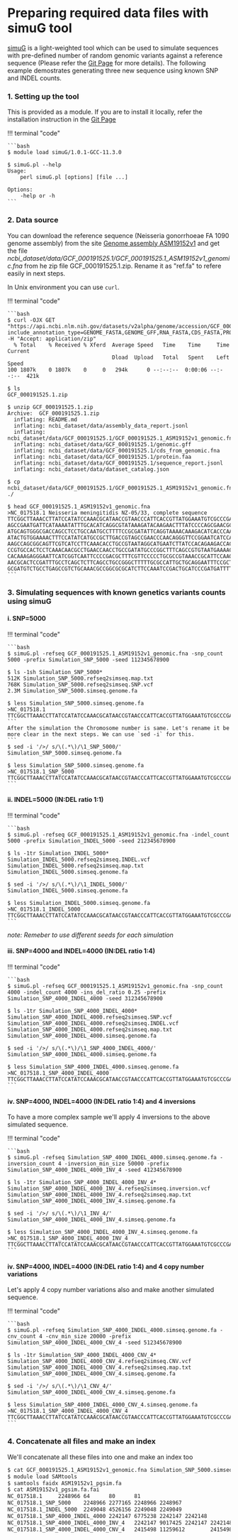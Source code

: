 # Preparing required data files with simuG tool
[simuG](https://github.com/yjx1217/simuG) is a light-weighted tool which can be used to simulate sequences with pre-defined number of random genomic variants against a reference sequence (Please refer the [Git Page](https://github.com/yjx1217/simuG) for more details). The following example demostrates generating three new sequence using known SNP and INDEL counts.

### 1. Setting up the tool 
This is provided as a module. If you are to install it locally, refer the installation instruction in the [Git Page](https://github.com/yjx1217/simuG)

!!! terminal "code"

    ```bash
    $ module load simuG/1.0.1-GCC-11.3.0 
    
    $ simuG.pl --help
    Usage:
        perl simuG.pl [options] [file ...]
    
    Options:
        -help or -h  
    ```

### 2. Data source
You can download the reference sequence (Neisseria gonorrhoeae FA 1090 genome assembly) from the site [Genome assembly ASM19152v1](https://www.ncbi.nlm.nih.gov/datasets/genome/GCF_000191525.1/) and get the file _ncbi_dataset/data/GCF_000191525.1/GCF_000191525.1_ASM19152v1_genomic.fna_ from he zip file GCF_000191525.1.zip. Rename it as "ref.fa" to refere easily in next steps. 

In Unix environment you can use `curl`. 

!!! terminal "code"

    ```bash
    $ curl -OJX GET "https://api.ncbi.nlm.nih.gov/datasets/v2alpha/genome/accession/GCF_000191525.1/download?include_annotation_type=GENOME_FASTA,GENOME_GFF,RNA_FASTA,CDS_FASTA,PROT_FASTA,SEQUENCE_REPORT&filename=GCF_000191525.1.zip" -H "Accept: application/zip"
      % Total    % Received % Xferd  Average Speed   Time    Time     Time  Current
                                     Dload  Upload   Total   Spent    Left  Speed
    100 1807k    0 1807k    0     0   294k      0 --:--:--  0:00:06 --:--:--  421k
    
    $ ls
    GCF_000191525.1.zip
    
    $ unzip GCF_000191525.1.zip 
    Archive:  GCF_000191525.1.zip
      inflating: README.md               
      inflating: ncbi_dataset/data/assembly_data_report.jsonl  
      inflating: ncbi_dataset/data/GCF_000191525.1/GCF_000191525.1_ASM19152v1_genomic.fna  
      inflating: ncbi_dataset/data/GCF_000191525.1/genomic.gff  
      inflating: ncbi_dataset/data/GCF_000191525.1/cds_from_genomic.fna  
      inflating: ncbi_dataset/data/GCF_000191525.1/protein.faa  
      inflating: ncbi_dataset/data/GCF_000191525.1/sequence_report.jsonl  
      inflating: ncbi_dataset/data/dataset_catalog.json  
    
    $ cp ncbi_dataset/data/GCF_000191525.1/GCF_000191525.1_ASM19152v1_genomic.fna ./
    
    $ head GCF_000191525.1_ASM19152v1_genomic.fna 
    >NC_017518.1 Neisseria meningitidis NZ-05/33, complete sequence
    TTCGGCTTAAACCTTATCCATATCCAAACGCATAACCGTAACCCATTCACCGTTATGGAAATGTCGCCCGACAACCGCCC
    AGCCGAATGATTCATAAAATATTTGCACATCAGGCGTATAAAGATACAAGAACTTTATCCCCAGCGAACGCGCTGCGCCT
    ATGCAGTGGGCGACCAGCCTCCTGCCAATGCCTTTTCCGCGATATTCAGGTAAAACAAAGACATCACCCAACCAATATTC
    ATACTGTGGAAAACTTTCCATATCATGCCGCTTGACCGTAGCCGAACCCAACAGGGTTCCGGAATCATCCACAGCCGCAA
    AAGCCAGCGGCAGTTCGTCATCCTTCAAACACCTGCCGTAATAGGCATGAATCTTATCCACAGAAGACCACGGTTCAAAT
    CCGTGCCACTCCTCAAACAACGCCTGAACCAACCTGCCGATATGCCCGGCTTTCAGCCGTGTAATGAAAACAGTATTGTC
    CACAAAGAGGGAATTCATCGGTCAATTCCCCGACGCTTTCGTTCCCCCTGCGCCGTAAACCGCATTCCAAGCATAGTCCA
    AACGCACTCCGATTTGCCTCAGCTCTTCAGCCTGCCGGGCTTTTTGCGCCATTGCTGCAGGAATTTCCGCTTCCAAACGG
    GCGATGTCTGCCTGAGCCGTCTGCAAACGCCGGCGCGCATCTTCCAAATCCGACTGCATCCCGATGATTTTTCCGTCCAG
    ```

### 3. Simulating sequences with known genetics variants counts using simuG
#### i. SNP=5000 

!!! terminal "code"

    ```bash
    $ simuG.pl -refseq GCF_000191525.1_ASM19152v1_genomic.fna -snp_count 5000 -prefix Simulation_SNP_5000 -seed 112345678900
    
    $ ls -1sh Simulation_SNP_5000*
    512K Simulation_SNP_5000.refseq2simseq.map.txt
    768K Simulation_SNP_5000.refseq2simseq.SNP.vcf
    2.3M Simulation_SNP_5000.simseq.genome.fa
    
    $ less Simulation_SNP_5000.simseq.genome.fa 
    >NC_017518.1
    TTCGGCTTAAACCTTATCCATATCCAAACGCATAACCGTAACCCATTCACCGTTATGGAAATGTCGCCCGACAACCGCCCAGCCGAATGATTCATAAAATATTTGCACATCAGGCGTATAAAGATACAAGAACTTTATCCCCAGCGAACGCGCTGCGCCTATGCAGTGGGCGACCAGCCTCCTGCCAATGCCTTTTCCGCGATATTCAGGTAAAACAAAGACATCAC
    ```
    After the simulation the Chromosome number is same. Let's rename it be more clear in the next steps. We can use `sed -i` for this. 
    ```
    $ sed -i '/>/ s/\(.*\)/\1_SNP_5000/' Simulation_SNP_5000.simseq.genome.fa
    
    $ less Simulation_SNP_5000.simseq.genome.fa
    >NC_017518.1_SNP_5000
    TTCGGCTTAAACCTTATCCATATCCAAACGCATAACCGTAACCCATTCACCGTTATGGAAATGTCGCCCGACAACCGCCCAGCCGAATGATTCATAAAATATTTGCACATCAGGCGTATAAAGATACAAGAACTTTATCCCCAGCGAACGCGCTGCGCCTATGCAGTGGGCGACCAGCCTCCTGCCAATGCCTTTTCCGCGATATTCAGGTAAAACAAAGACATCAC
    ```
    
#### ii. INDEL=5000 (IN:DEL ratio 1:1)

!!! terminal "code"

    ```bash
    $ simuG.pl -refseq GCF_000191525.1_ASM19152v1_genomic.fna -indel_count 5000 -prefix Simulation_INDEL_5000 -seed 212345678900
    
    $ ls -1tr Simulation_INDEL_5000*
    Simulation_INDEL_5000.refseq2simseq.INDEL.vcf
    Simulation_INDEL_5000.refseq2simseq.map.txt
    Simulation_INDEL_5000.simseq.genome.fa
    
    $ sed -i '/>/ s/\(.*\)/\1_INDEL_5000/' Simulation_INDEL_5000.simseq.genome.fa
    
    $ less Simulation_INDEL_5000.simseq.genome.fa
    >NC_017518.1_INDEL_5000
    TTCGGCTTAAACCTTATCCATATCCAAACGCATAACCGTAACCCATTCACCGTTATGGAAATGTCGCCCGACAACCGCCCAGCCGAATGATTCATAAAATATTTGCACATCAGGCGTATAAAGATACAAGAACTTTATCCCCAGCGAACGCGCTGCGCCTATGCAGTGGGCGACCAGCCTCCTGCCAATGCCTTTTCCGCGATATTCAGGTAAAACAAAGACATCACC
    ```
_note: Remeber to use different seeds for each simulation_

#### iii. SNP=4000 and INDEL=4000 (IN:DEL ratio 1:4)

!!! terminal "code"

    ```bash
    $ simuG.pl -refseq GCF_000191525.1_ASM19152v1_genomic.fna -snp_count 4000 -indel_count 4000 -ins_del_ratio 0.25 -prefix Simulation_SNP_4000_INDEL_4000 -seed 312345678900
    
    $ ls -1tr Simulation_SNP_4000_INDEL_4000*
    Simulation_SNP_4000_INDEL_4000.refseq2simseq.SNP.vcf
    Simulation_SNP_4000_INDEL_4000.refseq2simseq.INDEL.vcf
    Simulation_SNP_4000_INDEL_4000.refseq2simseq.map.txt
    Simulation_SNP_4000_INDEL_4000.simseq.genome.fa
    
    $ sed -i '/>/ s/\(.*\)/\1_SNP_4000_INDEL_4000/' Simulation_SNP_4000_INDEL_4000.simseq.genome.fa
    
    $ less Simulation_SNP_4000_INDEL_4000.simseq.genome.fa
    >NC_017518.1_SNP_4000_INDEL_4000
    TTCGGCTTAAACCTTATCCATATCCAAACGCATAACCGTAACCCATTCACCGTTATGGAAATGTCGCCCGACAACCGCCCAGCCGAATGATTCATAAAATATTTGCACATCAGGCGTATAAAGATACAAGAACTTTATCCCCAGCGAACGCGCTGCGCCTATGCAGTGGGCGACCAGCCTCCTGCCAATGCCTTGTCCGCGATATTCAGGTAAAACAAAGACATCACCCAAC
    ```
    
#### iv. SNP=4000, INDEL=4000 (IN:DEL ratio 1:4) and 4 inversions
To have a more complex sample we'll apply 4 inversions to the above simulated sequence. 

!!! terminal "code"

    ```bash
    $ simuG.pl -refseq Simulation_SNP_4000_INDEL_4000.simseq.genome.fa -inversion_count 4 -inversion_min_size 50000 -prefix Simulation_SNP_4000_INDEL_4000_INV_4 -seed 412345678900
    
    $ ls -1tr Simulation_SNP_4000_INDEL_4000_INV_4*
    Simulation_SNP_4000_INDEL_4000_INV_4.refseq2simseq.inversion.vcf
    Simulation_SNP_4000_INDEL_4000_INV_4.refseq2simseq.map.txt
    Simulation_SNP_4000_INDEL_4000_INV_4.simseq.genome.fa
    
    $ sed -i '/>/ s/\(.*\)/\1_INV_4/' Simulation_SNP_4000_INDEL_4000_INV_4.simseq.genome.fa
    
    $ less Simulation_SNP_4000_INDEL_4000_INV_4.simseq.genome.fa
    >NC_017518.1_SNP_4000_INDEL_4000_INV_4
    TTCGGCTTAAACCTTATCCATATCCAAACGCATAACCGTAACCCATTCACCGTTATGGAAATGTCGCCCGACAACCGCCCAGCCGAATGATTCATAAAATATTTGCACATCAGGCGTATAAAGATACAAGAACTTTATCCCCAGCGAACGCGCTGCGCCTATGCAGTGGGCGACCAGCCTCCTGCCAATGCCTTGTCCGCGATATTCAGGTAAAACAAAGACATCAC
    ```
    
#### iv. SNP=4000, INDEL=4000 (IN:DEL ratio 1:4) and 4 copy number variations 
Let's apply 4 copy number variations also and make another simulated sequence. 

!!! terminal "code"
    
    ```bash
    $ simuG.pl -refseq Simulation_SNP_4000_INDEL_4000.simseq.genome.fa -cnv_count 4 -cnv_min_size 20000 -prefix Simulation_SNP_4000_INDEL_4000_CNV_4 -seed 512345678900
    
    $ ls -1tr Simulation_SNP_4000_INDEL_4000_CNV_4*
    Simulation_SNP_4000_INDEL_4000_CNV_4.refseq2simseq.CNV.vcf
    Simulation_SNP_4000_INDEL_4000_CNV_4.refseq2simseq.map.txt
    Simulation_SNP_4000_INDEL_4000_CNV_4.simseq.genome.fa
    
    $ sed -i '/>/ s/\(.*\)/\1_CNV_4/' Simulation_SNP_4000_INDEL_4000_CNV_4.simseq.genome.fa
    
    $ less Simulation_SNP_4000_INDEL_4000_CNV_4.simseq.genome.fa
    >NC_017518.1_SNP_4000_INDEL_4000_CNV_4
    TTCGGCTTAAACCTTATCCATATCCAAACGCATAACCGTAACCCATTCACCGTTATGGAAATGTCGCCCGACAACCGCCCAGCCGAATGATTCATAAAATATTTGCACATCAGGCGTATAAAGATACAAGAACTTTATCCCCAGCGAACGCGCTGCGCCTATGCAGTGGGCGACCAGCCTCCTGCCAATGCCTTGTCCGCGATATTCAGGTAAAACAAAGACATCAC  
    ```
    
### 4. Concatenate all files and make an index
We'll concatenate all these files into one and make an index too
```bash
$ cat GCF_000191525.1_ASM19152v1_genomic.fna Simulation_SNP_5000.simseq.genome.fa Simulation_INDEL_5000.simseq.genome.fa Simulation_SNP_4000_INDEL_4000.simseq.genome.fa Simulation_SNP_4000_INDEL_4000_INV_4.simseq.genome.fa Simulation_SNP_4000_INDEL_4000_CNV_4.simseq.genome.fa > ASM19152v1_pgsim.fa
$ module load SAMtools
$ samtools faidx ASM19152v1_pgsim.fa 
$ cat ASM19152v1_pgsim.fa.fai 
NC_017518.1     2248966 64      80      81
NC_017518.1_SNP_5000    2248966 2277165 2248966 2248967
NC_017518.1_INDEL_5000  2249048 4526156 2249048 2249049
NC_017518.1_SNP_4000_INDEL_4000 2242147 6775238 2242147 2242148
NC_017518.1_SNP_4000_INDEL_4000_INV_4   2242147 9017425 2242147 2242148
NC_017518.1_SNP_4000_INDEL_4000_CNV_4   2415498 11259612        2415498 2415499
```

